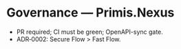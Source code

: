 # Governance — Primis.Nexus
- PR required; CI must be green; OpenAPI-sync gate.
- ADR‑0002: Secure Flow > Fast Flow.
